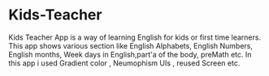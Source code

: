 # Kids-Teacher

Kids Teacher App is a way of learning English for kids or first time learners.
This app shows various section like English Alphabets, English Numbers, English months, Week days in English,part'a of the body, preMath etc.
In this app i used Gradient color , Neumophism UIs , reused Screen etc.
